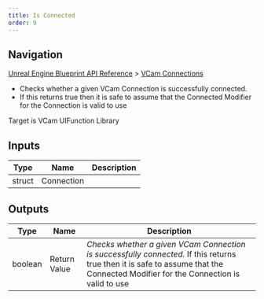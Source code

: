 ```yaml
---
title: Is Connected
order: 9
---
```

## Navigation

[Unreal Engine Blueprint API Reference](https://dev.epicgames.com/documentation/en-us/unreal-engine/BlueprintAPI) > [VCam Connections](https://dev.epicgames.com/documentation/en-us/unreal-engine/BlueprintAPI/VCamConnections)

- Checks whether a given VCam Connection is successfully connected.
- If this returns true then it is safe to assume that the Connected Modifier for the Connection is valid to use

Target is VCam UIFunction Library

## Inputs

| Type | Name | Description |
| --- | --- | --- |
| struct | Connection |  |

## Outputs

| Type | Name | Description |
| --- | --- | --- |
| boolean | Return Value | *Checks whether a given VCam Connection is successfully connected.* If this returns true then it is safe to assume that the Connected Modifier for the Connection is valid to use |

